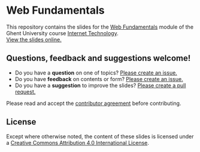 # Web Fundamentals
This repository contains the slides for the [Web Fundamentals](http://rubenverborgh.github.io/WebFundamentals/) module
of the Ghent University course [Internet Technology](http://studiegids.ugent.be/2015/EN/studiefiches/C001894.pdf).
<br>
[View the slides online.](http://rubenverborgh.github.io/WebFundamentals/)

## Questions, feedback and suggestions welcome!
- Do you have a **question** on one of topics? [Please create an issue.](https://github.com/RubenVerborgh/WebFundamentals/issues/new)
- Do you have **feedback** on contents or form? [Please create an issue.](https://github.com/RubenVerborgh/WebFundamentals/issues/new)
- Do you have a **suggestion** to improve the slides? [Please create a pull request.](https://github.com/RubenVerborgh/WebFundamentals/pulls)

Please read and accept the [contributor agreement](https://github.com/RubenVerborgh/WebFundamentals/blob/gh-pages/CONTRIBUTING.md) before contributing.

## License
Except where otherwise noted, the content of these slides is licensed under a [Creative Commons Attribution 4.0 International License](http://creativecommons.org/licenses/by/4.0/).
